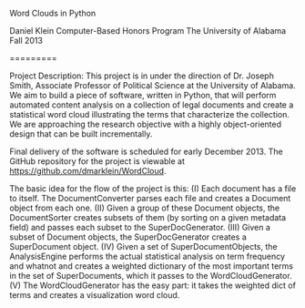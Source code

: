 Word Clouds in Python

Daniel Klein
Computer-Based Honors Program
The University of Alabama
Fall 2013

=========

Project Description:
This project is in under the direction of Dr. Joseph Smith, Associate Professor of Political Science at the University of Alabama. 
We aim to build a piece of software, written in Python, that will perform automated content analysis on a collection of legal documents 
and create a statistical word cloud illustrating the terms that characterize the collection. 
We are approaching the research objective with a highly object-oriented design that can be built incrementally. 

Final delivery of the software is scheduled for early December 2013. 
The GitHub repository for the project is viewable at https://github.com/dmarklein/WordCloud.

The basic idea for the flow of the project is this:
(I)		Each document has a file to itself. The DocumentConverter parses each file and creates a Document object from each one.
(II)	Given a group of these Document objects, the DocumentSorter creates subsets of them (by sorting on a given metadata field) and passes each subset to the SuperDocGenerator.
(III)	Given a subset of Document objects, the SuperDocGenerator creates a SuperDocument object.
(IV)	Given a set of SuperDocumentObjects, the AnalysisEngine performs the actual statistical analysis on term frequency and whatnot and creates a weighted dictionary of the most important terms in the set of SuperDocuments, which it passes to the WordCloudGenerator.
(V)		The WordCloudGenerator has the easy part: it takes the weighted dict of terms and creates a visualization word cloud. 


